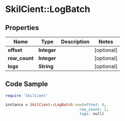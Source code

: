 # SkilCient::LogBatch

## Properties

Name | Type | Description | Notes
------------ | ------------- | ------------- | -------------
**offset** | **Integer** |  | [optional] 
**row_count** | **Integer** |  | [optional] 
**logs** | **String** |  | [optional] 

## Code Sample

```ruby
require 'SkilCient'

instance = SkilCient::LogBatch.new(offset: 0,
                                 row_count: 2,
                                 logs: null)
```


